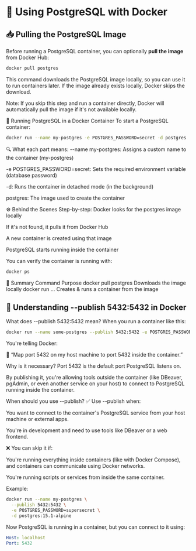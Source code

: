 # 🐳 Using PostgreSQL with Docker

## 📥 Pulling the PostgreSQL Image

Before running a PostgreSQL container, you can optionally **pull the image** from Docker Hub:

```bash
docker pull postgres
```
This command downloads the PostgreSQL image locally, so you can use it to run containers later. If the image already exists locally, Docker skips the download.

Note: If you skip this step and run a container directly, Docker will automatically pull the image if it's not available locally.

🚀 Running PostgreSQL in a Docker Container
To start a PostgreSQL container:

```bash
docker run --name my-postgres -e POSTGRES_PASSWORD=secret -d postgres
```

🔍 What each part means:
--name my-postgres: Assigns a custom name to the container (my-postgres)

-e POSTGRES_PASSWORD=secret: Sets the required environment variable (database password)

-d: Runs the container in detached mode (in the background)

postgres: The image used to create the container

⚙️ Behind the Scenes
Step-by-step:
Docker looks for the postgres image locally

If it's not found, it pulls it from Docker Hub

A new container is created using that image

PostgreSQL starts running inside the container

You can verify the container is running with:

```bash
docker ps
```

🧠 Summary
Command	Purpose
docker pull postgres	Downloads the image locally
docker run ...	Creates & runs a container from the image

## 🔌 Understanding --publish 5432:5432 in Docker
What does --publish 5432:5432 mean?
When you run a container like this:

```bash
docker run --name some-postgres --publish 5432:5432 -e POSTGRES_PASSWORD=mysecretpassword -d postgres
```
You're telling Docker:

📡 “Map port 5432 on my host machine to port 5432 inside the container.”

Why is it necessary?
Port 5432 is the default port PostgreSQL listens on.

By publishing it, you're allowing tools outside the container (like DBeaver, pgAdmin, or even another service on your host) to connect to PostgreSQL running inside the container.

When should you use --publish?
✅ Use --publish when:

You want to connect to the container's PostgreSQL service from your host machine or external apps.

You're in development and need to use tools like DBeaver or a web frontend.

❌ You can skip it if:

You're running everything inside containers (like with Docker Compose), and containers can communicate using Docker networks.

You're running scripts or services from inside the same container.

Example:
```bash
docker run --name my-postgres \
  --publish 5432:5432 \
  -e POSTGRES_PASSWORD=supersecret \
  -d postgres:15.1-alpine
```
Now PostgreSQL is running in a container, but you can connect to it using:

```yaml
Host: localhost
Port: 5432
```
